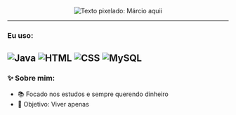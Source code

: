 <p align="center">
  <img src="https://readme-typing-svg.herokuapp.com?font=Press+Start+2P&size=28&duration=3000&color=0000CD&center=true&lines=Márcio+aquii" alt="Texto pixelado: Márcio aquii" />
</p>

---
### Eu uso:
![Java](https://img.shields.io/badge/Java-ED8B00?style=for-the-badge&logo=java&logoColor=white)
![HTML](https://img.shields.io/badge/HTML-FF5733?style=for-the-badge&logo=html5&logoColor=white)
![CSS](https://img.shields.io/badge/CSS-2965F1?style=for-the-badge&logo=css3&logoColor=white)
![MySQL](https://img.shields.io/badge/MySQL-4479A1?style=for-the-badge&logo=mysql&logoColor=white)
---
### ✨ Sobre mim:
- 📚 Focado nos estudos e sempre querendo dinheiro
- 🎯 Objetivo: Viver apenas 
